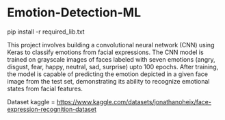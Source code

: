 # Emotion-Detection-ML

pip install -r required_lib.txt

This project involves building a convolutional neural network (CNN) using Keras to classify emotions from facial expressions. The CNN model is trained on grayscale images of faces labeled with seven emotions (angry, disgust, fear, happy, neutral, sad, surprise) upto 100 epochs. After training, the model is capable of predicting the emotion depicted in a given face image from the test set, demonstrating its ability to recognize emotional states from facial features.

Dataset kaggle = https://www.kaggle.com/datasets/jonathanoheix/face-expression-recognition-dataset
